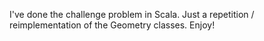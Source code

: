 I've done the challenge problem in Scala.
Just a repetition / reimplementation of the Geometry classes.
Enjoy!
